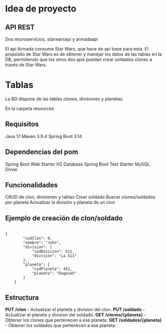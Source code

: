 # Idea de proyecto

## API REST

Dos microservicios, starwarsapi y armadaapi

El api Armada consume Star Wars, que hace de api base para esta.
El propósito de Star Wars es de obtener y manejar los datos de las tablas en la DB, permitiendo que los otros dos apis puedan crear soldados clones a través de Star Wars.




# Tablas
  
La BD dispone de las tablas clones, divisiones y planetas.

En la carpeta resources



## Requisitos

Java 17
Maven 3.9.4
Spring Boot 3.14

## Dependencias del pom

Spring Boot Web Starter
H2 Database
Spring Boot Test Starter
MySQL Driver

## Funcionalidades

CRUD de clon, divisiones y tablas
Crear soldado
Buscar clones/soldados por planeta
Actualizar la división y planeta de un clon

## Ejemplo de creación de clon/soldado

~~~

{
        "codClon": 0,
        "nombre": "John",
        "division": {
            "codDivision": 511,
            "division": "La 511"
        },
        "planeta": {
            "codPlaneta": 451,
            "planeta": "Dagovah"
        }
    }

~~~

## Estructura

**PUT /clon** - Actualizar el planeta y division del clon.
**PUT /soldado** - Actualizar el planeta y division del soldado.
**GET /clones/{planeta}** - Obtener los clones que pertenecen a ese planeta.
**GET /soldados/{planeta}** - Obtener los soldados que pertenecen a ese planeta.

